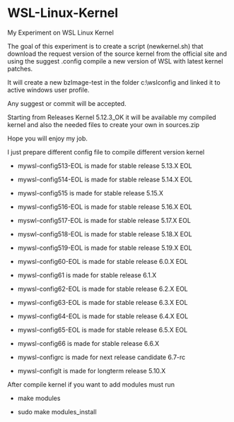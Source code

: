 # WSL-Linux-Kernel

My Experiment on WSL Linux Kernel

The goal of this experiment is to create a script (newkernel.sh) that download the request version of the source kernel from the official site and using the suggest .config compile a new version of WSL with latest kernel patches.

It will create a new bzImage-test in the folder c:\wslconfig and linked it to active windows user profile.

Any suggest or commit will be accepted.

Starting from Releases Kernel 5.12.3_OK it will be available my compiled kernel and also the needed files to create your own in sources.zip

Hope you will enjoy my job.

I just prepare different config file to compile different version kernel

- mywsl-config513-EOL is made for stable release 5.13.X EOL
- mywsl-config514-EOL is made for stable release 5.14.X EOL
- mywsl-config515 is made for stable release 5.15.X 
- mywsl-config516-EOL is made for stable release 5.16.X EOL
- myswl-config517-EOL is made for stable release 5.17.X EOL
- myswl-config518-EOL is made for stable release 5.18.X EOL
- mywsl-config519-EOL is made for stable release 5.19.X EOL
- mywsl-config60-EOL is made for stable release 6.0.X EOL

- mywsl-config61 is made for stable release 6.1.X
- mywsl-config62-EOL is made for stable release 6.2.X EOL
- mywsl-config63-EOL is made for stable release 6.3.X EOL
- mywsl-config64-EOL is made for stable release 6.4.X EOL
- mywsl-config65-EOL is made for stable release 6.5.X EOL
- mywsl-config66 is made for stable release 6.6.X

- mywsl-configrc is made for next release candidate 6.7-rc

- mywsl-configlt is made for longterm release 5.10.X

After compile kernel
if you want to add modules
must run

- make modules

- sudo make modules_install
